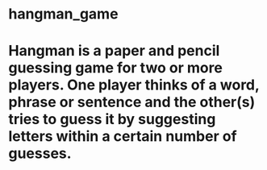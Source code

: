 # hangman_game
# Hangman is a paper and pencil guessing game for two or more players. One player thinks of a word, phrase or sentence and the other(s) tries to guess it by suggesting letters within a certain number of guesses.
